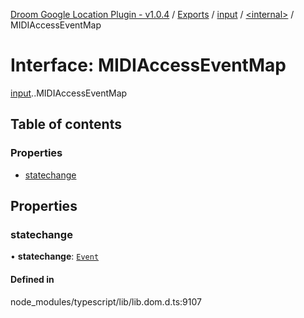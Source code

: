 [Droom Google Location Plugin - v1.0.4](../README.md) / [Exports](../modules.md) / [input](../modules/input.md) / [<internal\>](../modules/input._internal_.md) / MIDIAccessEventMap

# Interface: MIDIAccessEventMap

[input](../modules/input.md).[<internal>](../modules/input._internal_.md).MIDIAccessEventMap

## Table of contents

### Properties

- [statechange](input._internal_.MIDIAccessEventMap.md#statechange)

## Properties

### statechange

• **statechange**: [`Event`](../modules/input._internal_.md#event)

#### Defined in

node_modules/typescript/lib/lib.dom.d.ts:9107
